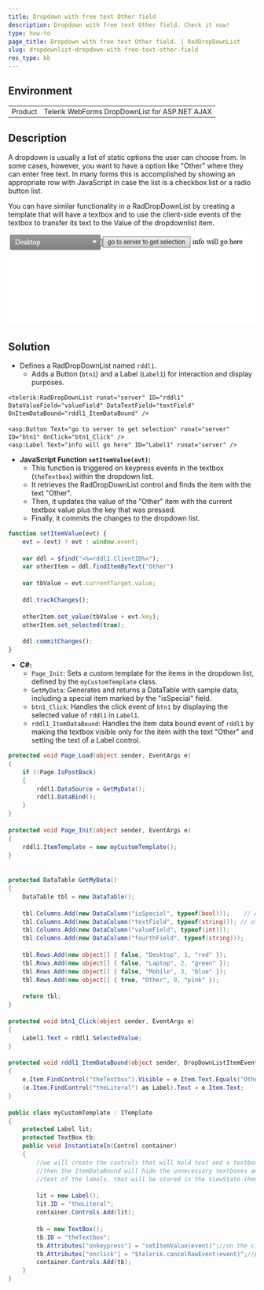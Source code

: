 ```yaml
---
title: Dropdown with free text Other field
description: Dropdown with free text Other field. Check it now!
type: how-to
page_title: Dropdown with free text Other field. | RadDropDownList
slug: dropdownlist-dropdown-with-free-text-other-field
res_type: kb
---
```


## Environment

<table>
	<tbody>
		<tr>
			<td>Product</td>
			<td>Telerik WebForms DropDownList for ASP.NET AJAX</td>
		</tr>
	</tbody>
</table>

## Description

A dropdown is usually a list of static options the user can choose from. In some cases, however, you want to have a option like "Other" where they can enter free text. In many forms this is accomplished by showing an appropriate row with JavaScript in case the list is a checkbox list or a radio button list. 

You can have similar functionality in a RadDropDownList by creating a template that will have a textbox and to use the client-side events of the textbox to transfer its text to the Value of the dropdownlist item. 

![RadDropDownList grouped items](images/dropdownlist-dropdown-with-free-text-other-field.gif) 

## Solution

* Defines a RadDropDownList named `rddl1`.
  * Adds a Button (`btn1`) and a Label (`Label1`) for interaction and display purposes.

````ASPX
<telerik:RadDropDownList runat="server" ID="rddl1" DataValueField="valueField" DataTextField="textField" OnItemDataBound="rddl1_ItemDataBound" />

<asp:Button Text="go to server to get selection" runat="server" ID="btn1" OnClick="btn1_Click" />
<asp:Label Text="info will go here" ID="Label1" runat="server" />
````

* **JavaScript Function `setItemValue(evt)`:**
  * This function is triggered on keypress events in the textbox (`theTextbox`) within the dropdown list.
  * It retrieves the RadDropDownList control and finds the item with the text "Other".
  * Then, it updates the value of the "Other" item with the current textbox value plus the key that was pressed.
  * Finally, it commits the changes to the dropdown list.

````JavaScript
function setItemValue(evt) {
    evt = (evt) ? evt : window.event;

    var ddl = $find("<%=rddl1.ClientID%>");
    var otherItem = ddl.findItemByText("Other")

    var tbValue = evt.currentTarget.value;

    ddl.trackChanges();

    otherItem.set_value(tbValue + evt.key);
    otherItem.set_selected(true);

    ddl.commitChanges();
}
````

* **C#:**
  * `Page_Init`: Sets a custom template for the items in the dropdown list, defined by the `myCustomTemplate` class.
  * `GetMyData`: Generates and returns a DataTable with sample data, including a special item marked by the "isSpecial" field.
  * `btn1_Click`: Handles the click event of `btn1` by displaying the selected value of `rddl1` in `Label1`.
  * `rddl1_ItemDataBound`: Handles the item data bound event of `rddl1` by making the textbox visible only for the item with the text "Other" and setting the text of a Label control.

````C#
protected void Page_Load(object sender, EventArgs e)
{
    if (!Page.IsPostBack)
    {
        rddl1.DataSource = GetMyData();
        rddl1.DataBind();
    }
}

protected void Page_Init(object sender, EventArgs e)
{
    rddl1.ItemTemplate = new myCustomTemplate();
}


protected DataTable GetMyData()
{
    DataTable tbl = new DataTable();

    tbl.Columns.Add(new DataColumn("isSpecial", typeof(bool)));    // An alternative is to use a field like that as a flag and use is as an Attribute
    tbl.Columns.Add(new DataColumn("textField", typeof(string))); // of the item if you need more complex logic. In this example, we will just check the text of the item
    tbl.Columns.Add(new DataColumn("valueField", typeof(int)));
    tbl.Columns.Add(new DataColumn("fourthField", typeof(string)));

    tbl.Rows.Add(new object[] { false, "Desktop", 1, "red" });
    tbl.Rows.Add(new object[] { false, "Laptop", 2, "green" });
    tbl.Rows.Add(new object[] { false, "Mobile", 3, "blue" });
    tbl.Rows.Add(new object[] { true, "Other", 0, "pink" });

    return tbl;
}

protected void btn1_Click(object sender, EventArgs e)
{
    Label1.Text = rddl1.SelectedValue;
}

protected void rddl1_ItemDataBound(object sender, DropDownListItemEventArgs e)
{
    e.Item.FindControl("theTextbox").Visible = e.Item.Text.Equals("Other");
    (e.Item.FindControl("theLiteral") as Label).Text = e.Item.Text;
}

public class myCustomTemplate : ITemplate
{
    protected Label lit;
    protected TextBox tb;
    public void InstantiateIn(Control container)
    {
        //we will create the controls that will hold text and a textbox for each
        //then the ItemDataBound will hide the unnecessary textboxes and will set the
        //text of the labels, that will be stored in the ViewState (hence, a Label and not a LiteralControl)

        lit = new Label();
        lit.ID = "theLiteral";
        container.Controls.Add(lit);

        tb = new TextBox();
        tb.ID = "theTextbox";
        tb.Attributes["onkeypress"] = "setItemValue(event)";//on the client we will transfer the text of the textbox to the Value of the item that holds it
        tb.Attributes["onclick"] = "$telerik.cancelRawEvent(event)";//prevent the dropdown from closing
        container.Controls.Add(tb);
    }
}
````


 
